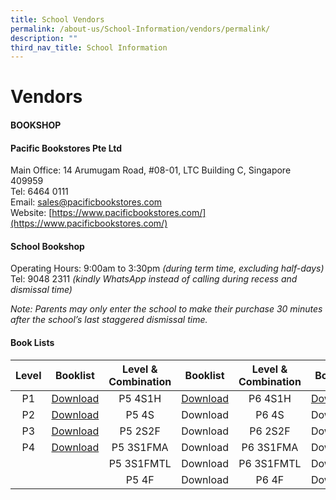 ```yaml
---
title: School Vendors
permalink: /about-us/School-Information/vendors/permalink/
description: ""
third_nav_title: School Information
---
```

Vendors
=======

#### **BOOKSHOP**

#### **Pacific Bookstores Pte Ltd**

Main Office: 14 Arumugam Road, #08-01, LTC Building C, Singapore 409959  
Tel: 6464 0111  
Email: [sales@pacificbookstores.com](mailto:sales@pacificbookstores.com)  
Website: [https://www.pacificbookstores.com/](https://www.pacificbookstores.com/)

#### **School Bookshop**  
Operating Hours: 9:00am to 3:30pm _(during term time, excluding half-days)_  
Tel: 9048 2311 _(kindly WhatsApp instead of calling during recess and dismissal time)_

_Note: Parents may only enter the school to make their purchase 30 minutes after the school’s last staggered dismissal time._

#### **Book Lists**

| Level | Booklist | Level & Combination | Booklist | Level & Combination | Booklist |
|:-----:|:--------:|:-------------------:|:--------:|:-------------------:|:--------:|
|   P1  | [Download](/files/Frontier-Primary-School-Booklist-AY-2022-P1.pdf) |       P5 4S1H       | [Download](/files/Frontier-Primary-School-Booklist-AY-2022-P5-4S1HMT.pdf) |       P6 4S1H       | [Download](/files/Frontier-Primary-School-Booklist-AY-2022-P6-4S1HMT.pdf) |
|   P2  | [Download](/files/Frontier-Primary-School-Booklist-AY-2022-P2.pdf) |        P5 4S        | Download |        P6 4S        | Download |
|   P3  | [Download](/files/Frontier-Primary-School-Booklist-AY-2022-P3.pdf) |       P5 2S2F       | Download |       P6 2S2F       | Download |
|   P4  | [Download](/files/Frontier-Primary-School-Booklist-AY-2022-P4.pdf) |      P5 3S1FMA      | Download |      P6 3S1FMA      | Download |
|       |          |      P5 3S1FMTL     | Download |      P6 3S1FMTL     | Download |
|       |          |        P5 4F        | Download |        P6 4F        | Download |